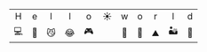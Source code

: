 
<table>

  <tr align=center>
    <td>H</td>
    <td>e</td>
    <td >l</td>
    <td>l</td>
    <td>o</td>
    <td>☀️</td>
    <td>w</td>
    <td>o</td>
    <td>r</td>
    <td>l</td>
    <td>d</td>
  <tr>
  <tr align=center>
    <td>💻</td>
    <td>📡</td>
    <td>😼</td>
    <td>😂</td>
    <td>🎮</td>
    <td></td>
    <td>🌳</td>
    <td>🤽</td>
    <td>⛰️</td>
    <td>🏜️</td>
    <td>🌴</td>
  <tr>
</table>
